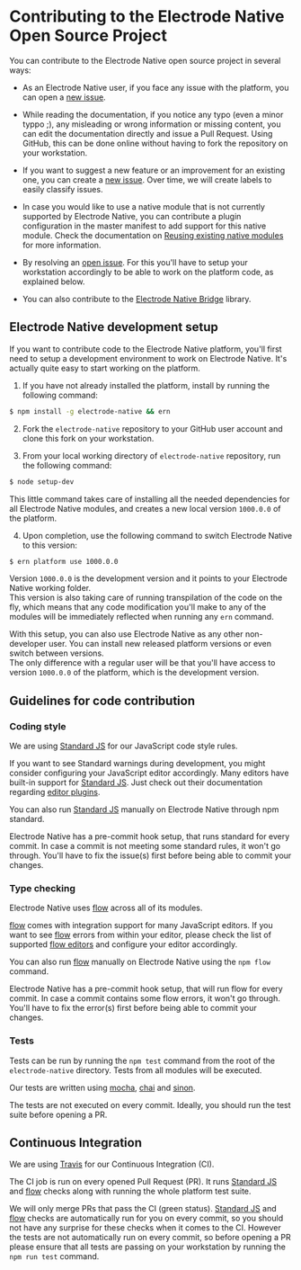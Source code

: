 # Contributing to the Electrode Native Open Source Project

You can contribute to the Electrode Native open source project in several ways:

- As an Electrode Native user, if you face any issue with the platform, you can open a [new issue].  

- While reading the documentation, if you notice any typo (even a minor typpo ;), any misleading or wrong information or missing content, you can edit the documentation directly and issue a Pull Request. Using GitHub, this can be done online without having to fork the repository on your workstation.

- If you want to suggest a new feature or an improvement for an existing one, you can create a [new issue]. Over time, we will create labels to easily classify issues.

- In case you would like to use a native module that is not currently supported by Electrode Native, you can contribute a plugin configuration in the master manifest to add support for this native module. Check the documentation on [Reusing existing native modules](https://electrode.gitbooks.io/electrode-native/content/platform-parts/manifest.html#reusing-exiting-native-modules) for more information.

- By resolving an [open issue]. For this you'll have to setup your workstation accordingly to be able to work on the platform code, as explained below.

- You can also contribute to the [Electrode Native Bridge](https://github.com/electrode-io/react-native-electrode-bridge) library.

## Electrode Native development setup

If you want to contribute code to the Electrode Native platform, you'll first need to setup a development environment to work on Electrode Native. It's actually quite easy to start working on the platform.

1) If you have not already installed the platform, install by running the following command:  

 ```bash
 $ npm install -g electrode-native && ern
 ```  

2) Fork the `electrode-native` repository to your GitHub user account and clone this fork on your workstation.

3) From your local working directory of `electrode-native` repository, run the following command:

```bash
$ node setup-dev
```  

This little command takes care of installing all the needed dependencies for all Electrode Native modules, and creates a new local version `1000.0.0` of the platform.

4) Upon completion, use the following command to switch Electrode Native to this version:  

```bash
$ ern platform use 1000.0.0
```

Version `1000.0.0` is the development version and it points to your Electrode Native working folder.  
This version is also taking care of running transpilation of the code on the fly, which means that any code modification you'll make to any of the modules will be immediately reflected when running any `ern` command.  

With this setup, you can also use Electrode Native as any other non-developer user. You can install new released platform versions or even switch between versions.  
The only difference with a regular user will be that you'll have access to version `1000.0.0` of the platform, which is the development version.

## Guidelines for code contribution

### Coding style

We are using [Standard JS] for our JavaScript code style rules.

If you want to see Standard warnings during development, you might consider configuring your JavaScript editor accordingly. Many editors have built-in support for [Standard JS]. Just check out their documentation regarding [editor plugins].

You can also run [Standard JS] manually on Electrode Native through npm standard.

Electrode Native has a pre-commit hook setup, that runs standard for every commit. In case a commit is not meeting some standard rules, it won't go through. You'll have to fix the issue(s) first before being able to commit your changes.

### Type checking

Electrode Native uses [flow] across all of its modules.

[flow] comes with integration support for many JavaScript editors. If you want to see [flow] errors from within your editor, please check the list of supported [flow editors] and configure your editor accordingly.

You can also run [flow] manually on Electrode Native using the `npm flow` command.

Electrode Native has a pre-commit hook setup, that will run flow for every commit. In case a commit contains some flow errors, it won't go through. You'll have to fix the error(s) first before being able to commit your changes.

### Tests

Tests can be run by running the `npm test` command from the root of the `electrode-native` directory. Tests from all modules will be executed.

Our tests are written using [mocha], [chai] and [sinon].

The tests are not executed on every commit. Ideally, you should run the test suite before opening a PR.

## Continuous Integration

We are using [Travis] for our Continuous Integration (CI).

The CI job is run on every opened Pull Request (PR). It runs [Standard JS] and [flow] checks along with running the whole platform test suite.

We will only merge PRs that pass the CI (green status). [Standard JS] and [flow] checks are automatically run for you on every commit, so you should not have any surprise for these checks when it comes to the CI.
However the tests are not automatically run on every commit, so before opening a PR please ensure that all tests are passing on your workstation by running the `npm run test` command.

[travis]: https://travis-ci.org/

[new issue]: https://github.com/electrode-io/electrode-native/issues/new

[open issue]: https://github.com/electrode-io/electrode-native/issues

[Electrode Native Bridge]:https://github.com/electrode-io/react-native-electrode-bridge

[CLI]: https://github.com/electrode-io/electrode-native/blob/master/docs/platform-parts/cli.md#ern-local-client

[editor plugins]: https://standardjs.com/awesome.html#editor-plugins

[standard JS]: https://standardjs.com/

[flow]: https://flow.org/

[flow editors]: https://flow.org/en/docs/editors/

[mocha]: https://mochajs.org/

[chai]: http://chaijs.com/

[sinon]: http://sinonjs.org/
